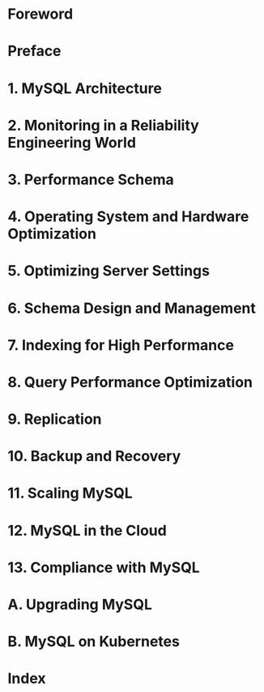# Foreword
# Preface
# 1. MySQL Architecture
# 2. Monitoring in a Reliability Engineering World
# 3. Performance Schema
# 4. Operating System and Hardware Optimization
# 5. Optimizing Server Settings
# 6. Schema Design and Management
# 7. Indexing for High Performance
# 8. Query Performance Optimization
# 9. Replication
# 10. Backup and Recovery
# 11. Scaling MySQL
# 12. MySQL in the Cloud
# 13. Compliance with MySQL
# A. Upgrading MySQL
# B. MySQL on Kubernetes
# Index